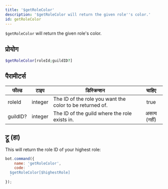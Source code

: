 ```yaml
---
title: '$getRoleColor'
description: '$getRoleColor will return the given role''s color.'
id: getRoleColor
---
```


`$getRoleColor` will return the given role's color.

## प्रोयोग

```php
$getRoleColor[roleId;guildID?]
```

## पैरामीटर्स

| फील्ड    | टाइप    | डिस्क्रिप्शन                                             |    चाहिए     |
| -------- | ------- | -------------------------------------------------------- |:------------:|
| roleId   | integer | The ID of the role you want the color to be returned of. |     true     |
| guildID? | integer | The ID of the guild where the role exists in.            | असत्य (नहीं) |

## ट्रू (हा)

This will return the role ID of your highest role:

```javascript
bot.command({
    name: 'getRoleColor',
    code: `
  $getRoleColor[$highestRole]
  `
});
```